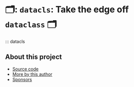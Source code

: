 # 🗂: `datacls`: Take the edge off `dataclass` 🗂

::: datacls

## About this project

* [ Source code ]( https://github.com/rec/datacls )
* [ More by this author ]( https://github.com/rec )
* [ Sponsors ]( https://github.com/sponsors/rec )

